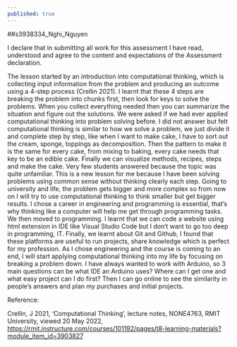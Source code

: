 ```yaml
---
published: true
---
```

##s3938334_Nghi_Nguyen

I declare that in submitting all work for this assessment I have read, understood and agree to the content and expectations of the Assessment declaration.


The lesson started by an introduction into computational thinking, which is collecting input information from the problem and producing an outcome using a 4-step process (Crellin 2021). I learnt that these 4 steps are breaking the problem into chunks first, then look for keys to solve the problems. When you collect everything needed then you can summarize the situation and figure out the solutions. We were asked if we had ever applied computational thinking into problem solving before. I did not answer but felt computational thinking is similar to how we solve a problem, we just divide it and complete step by step, like when I want to make cake, I have to sort out the cream, sponge, toppings as decomposition. Then the pattern to make it is the same for every cake, from mixing to baking, every cake needs that key to be an edible cake. Finally we can visualize methods, recipes, steps and make the cake. Very few students answered because the topic was quite unfamiliar. This is a new lesson for me because I have been solving problems using common sense without thinking clearly each step. Going to university and life, the problem gets bigger and more complex so from now on I will try to use computational thinking to think smaller but get bigger results. I chose a career in engineering and programming is essential, that’s why thinking like a computer will help me get through programming tasks. We then moved to programming. I learnt that we can code a website using html extension in IDE like Visual Studio Code but I don’t want to go too deep in programming, IT. Finally, we learnt about Git and Github, I found that these platforms are useful to run projects, share knowledge which is perfect for my profession. As I chose engineering and the course is coming to an end, I will start applying computational thinking into my life by focusing on breaking a problem down. I have always wanted to work with Arduino, so 3 main questions can be what IDE an Arduino uses? Where can I get one and what easy project can I do first? Then I can go online to see the similarity in people’s answers and plan my purchases and initial projects.

Reference:

Crellin, J 2021, ‘Computational Thinking’, lecture notes, NONE4763, RMIT University, viewed 20 May 2022, https://rmit.instructure.com/courses/101192/pages/t8-learning-materials?module_item_id=3903827
